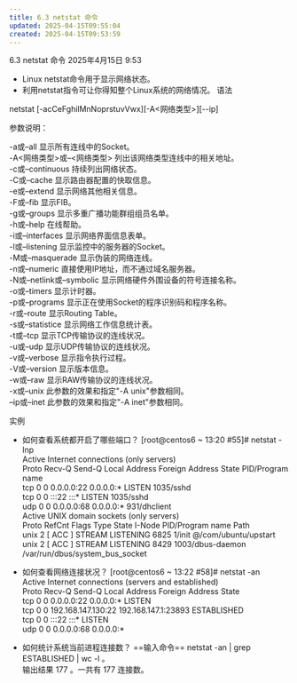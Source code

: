 ```yaml
---
title: 6.3 netstat 命令
updated: 2025-04-15T09:55:04
created: 2025-04-15T09:53:59
---
```


6.3 netstat 命令
2025年4月15日
9:53

- Linux netstat命令用于显示网络状态。
- 利用netstat指令可让你得知整个Linux系统的网络情况。
语法

netstat \[-acCeFghilMnNoprstuvVwx\]\[-A\<网络类型\>\]\[--ip\]

参数说明：

<span class="mark">-a或–all 显示所有连线中的Socket。  
-A\<网络类型\>或–\<网络类型\> 列出该网络类型连线中的相关地址。  
-c或–continuous 持续列出网络状态。  
-C或–cache 显示路由器配置的快取信息。  
-e或–extend 显示网络其他相关信息。  
-F或–fib 显示FIB。  
-g或–groups 显示多重广播功能群组组员名单。  
-h或–help 在线帮助。  
-i或–interfaces 显示网络界面信息表单。  
-l或–listening 显示监控中的服务器的Socket。  
-M或–masquerade 显示伪装的网络连线。  
-n或–numeric 直接使用IP地址，而不通过域名服务器。  
-N或–netlink或–symbolic 显示网络硬件外围设备的符号连接名称。  
-o或–timers 显示计时器。  
-p或–programs 显示正在使用Socket的程序识别码和程序名称。  
-r或–route 显示Routing Table。  
-s或–statistice 显示网络工作信息统计表。  
-t或–tcp 显示TCP传输协议的连线状况。  
-u或–udp 显示UDP传输协议的连线状况。  
-v或–verbose 显示指令执行过程。  
-V或–version 显示版本信息。  
-w或–raw 显示RAW传输协议的连线状况。  
-x或–unix 此参数的效果和指定"-A unix"参数相同。  
–ip或–inet 此参数的效果和指定"-A inet"参数相同。</span>

实例
- 如何查看系统都开启了哪些端口？
\[root@centos6 ~ 13:20 \#55\]# netstat -lnp<span class="mark">  
Active Internet connections (only servers)  
Proto Recv-Q Send-Q Local Address Foreign Address State PID/Program name  
tcp 0 0 0.0.0.0:22 0.0.0.0:\* LISTEN 1035/sshd  
tcp 0 0 :::22 :::\* LISTEN 1035/sshd  
udp 0 0 0.0.0.0:68 0.0.0.0:\* 931/dhclient  
Active UNIX domain sockets (only servers)  
Proto RefCnt Flags Type State I-Node PID/Program name Path  
unix 2 \[ ACC \] STREAM LISTENING 6825 1/init @/com/ubuntu/upstart  
unix 2 \[ ACC \] STREAM LISTENING 8429 1003/dbus-daemon /var/run/dbus/system_bus_socket</span>

- 如何查看网络连接状况？
\[root@centos6 ~ 13:22 \#58\]# netstat -an<span class="mark">  
Active Internet connections (servers and established)  
Proto Recv-Q Send-Q Local Address Foreign Address State  
tcp 0 0 0.0.0.0:22 0.0.0.0:\* LISTEN  
tcp 0 0 192.168.147.130:22 192.168.147.1:23893 ESTABLISHED  
tcp 0 0 :::22 :::\* LISTEN  
udp 0 0 0.0.0.0:68 0.0.0.0:\*</span>

- 如何统计系统当前进程连接数？
==输入命令== netstat -an \| grep ESTABLISHED \| wc -l <span class="mark">。  
输出结果 177 。一共有 177 连接数。</span>

